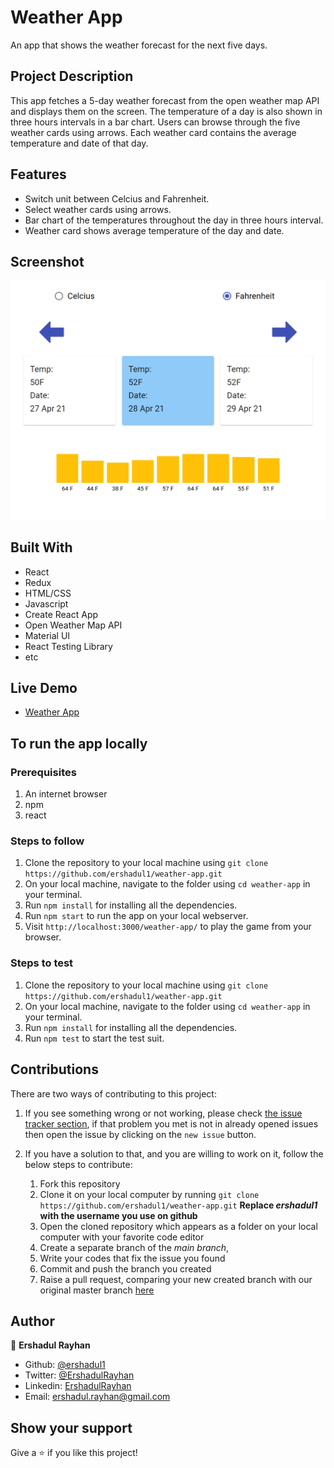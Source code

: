 # Weather App
An app that shows the weather forecast for the next five days.

## Project Description

This app fetches a 5-day weather forecast from the open weather map API and displays them on the screen. The temperature of a day is also shown in three hours intervals in a bar chart. Users can browse through the five weather cards using arrows. Each weather card contains the average temperature and date of that day.

## Features

- Switch unit between Celcius and Fahrenheit.
- Select weather cards using arrows.
- Bar chart of the temperatures throughout the day in three hours interval.
- Weather card shows average temperature of the day and date.

## Screenshot

![](screenshot.png)

## Built With

- React
- Redux
- HTML/CSS
- Javascript
- Create React App
- Open Weather Map API
- Material UI
- React Testing Library
- etc

## Live Demo

- [Weather App](https://ershadul.me/weather-app/)

## To run the app locally

### Prerequisites
1. An internet browser
1. npm
1. react

   
### Steps to follow
1. Clone the repository to your local machine using `git clone https://github.com/ershadul1/weather-app.git`
1. On your local machine, navigate to the folder using `cd weather-app` in your terminal.
1. Run `npm install` for installing all the dependencies.
1. Run `npm start` to run the app on your local webserver.
1. Visit `http://localhost:3000/weather-app/` to play the game from your browser.

### Steps to test
1. Clone the repository to your local machine using `git clone https://github.com/ershadul1/weather-app.git`
1. On your local machine, navigate to the folder using `cd weather-app` in your terminal.
1. Run `npm install` for installing all the dependencies.
1. Run `npm test` to start the test suit.


## Contributions

  There are two ways of contributing to this project:

1.  If you see something wrong or not working, please check [the issue tracker section](https://github.com/ershadul1/weather-app/issues), if that problem you met is not in already opened issues then open the issue by clicking on the `new issue` button.

2.  If you have a solution to that, and you are willing to work on it, follow the below steps to contribute:
    1.  Fork this repository
    1.  Clone it on your local computer by running `git clone https://github.com/ershadul1/weather-app.git` __Replace *ershadul1* with the username you use on github__
    1.  Open the cloned repository which appears as a folder on your local computer with your favorite code editor
    1.  Create a separate branch of the *main branch*,
    1.  Write your codes that fix the issue you found
    1.  Commit and push the branch you created
    1.  Raise a pull request, comparing your new created branch with our original master branch [here](https://github.com/ershadul1/weather-app)

## Author 

👤 **Ershadul Rayhan**

- Github: [@ershadul1](https://github.com/ershadul1)
- Twitter: [@ErshadulRayhan](https://twitter.com/ErshadulRayhan)
- Linkedin: [ErshadulRayhan](https://www.linkedin.com/in/ershadulrayhan/)
- Email:  ershadul.rayhan@gmail.com


## Show your support

Give a ⭐️ if you like this project!